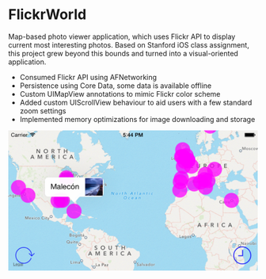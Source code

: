 FlickrWorld
===========

Map-based photo viewer application, which uses Flickr API to display current most interesting photos. 
Based on Stanford iOS class assignment, this project grew beyond this bounds and turned into a visual-oriented application.
+ Consumed Flickr API using AFNetworking 
+ Persistence using Core Data,  some data is available offline
+ Custom UIMapView annotations to mimic Flickr color scheme 
+ Added custom UIScrollView behaviour to aid users with a few standard zoom settings
+ Implemented memory optimizations for image downloading and storage



![Alt text](https://github.com/joystate/FlickrWorld/blob/pics/iOS%20Simulator%20Screen%20shot%20Apr%2024%2C%202014%2C%205.44.52%20PM.png?raw=true "Map View with annotations")




